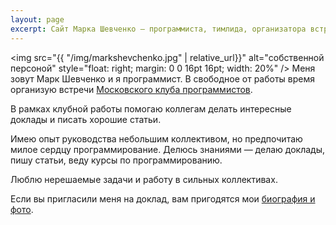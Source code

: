 ```yaml
---
layout: page
excerpt: Сайт Марка Шевченко — программиста, тимлида, организатора встреч Московского клуба программистов.
---
```


<img src="{{ "/img/markshevchenko.jpg" | relative_url}}" alt="собственной персоной" style="float: right; margin: 0 0 16pt 16pt; width: 20%" />
Меня зовут Марк Шевченко и я программист. В свободное от работы время организую встречи
[Московского клуба программистов](https://prog.msk.ru).

В рамках клубной работы помогаю коллегам делать интересные доклады и писать хорошие статьи.

Имею опыт руководства небольшим коллективом, но предпочитаю милое сердцу программирование. Делюсь знаниями — делаю доклады, пишу статьи, веду курсы по программированию.

Люблю нерешаемые задачи и работу в сильных коллективах.

Если вы пригласили меня на доклад, вам пригодятся мои [биография и фото](speaker.md).